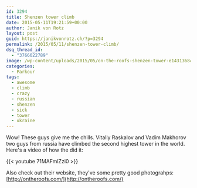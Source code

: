 ```yaml
---
id: 3294
title: Shenzen tower climb
date: 2015-05-11T19:21:59+00:00
author: Janik von Rotz
layout: post
guid: https://janikvonrotz.ch/?p=3294
permalink: /2015/05/11/shenzen-tower-climb/
dsq_thread_id:
  - "3766022789"
image: /wp-content/uploads/2015/05/on-the-roofs-shenzen-tower-e1431368470625.jpg
categories:
  - Parkour
tags:
  - awesome
  - climb
  - crazy
  - russian
  - shenzen
  - sick
  - tower
  - ukraine
---
```

Wow! These guys give me the chills. Vitaliy Raskalov and Vadim Makhorov two guys from russia have climbed the second highest tower in the world. Here's a video of how the did it:

{{< youtube 71MAFmlZzi0 >}}

Also check out their website, they've some pretty good photograhps: [http://ontheroofs.com/](http://ontheroofs.com/)